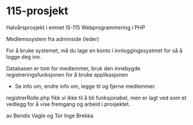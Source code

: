 # 115-prosjekt

Halvårsprosjekt i emnet IS-115 Webprogrammering i PHP

Medlemssystem fra adminside (leder)

For å bruke systemet, må du lage en konto i innloggingssystmet for så å logge deg inn.

Databasen er tom for medlemmer, bruk den innebygde registreringsfunksjonen for å bruke applikasjonen


- Se info om, endre info om, legge til og fjerne medlemmer.


registrerRolle.php fikk vi ikke til å bli funksjonabel, men er lagt ved som et vedlegg for å vise fremgang og arbeid i prosjektet.


av Bendix Vagle og Tor Inge Brekka
